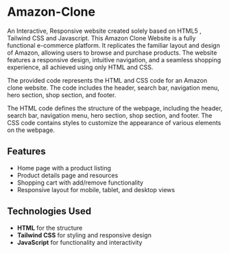 # Amazon-Clone
An Interactive, Responsive website created solely based on HTML5 , Tailwind CSS and Javascript.
This Amazon Clone Website is a fully functional e-commerce platform. It replicates the familiar layout and design of Amazon, allowing users to browse and purchase products. The website features a responsive design, intuitive navigation, and a seamless shopping experience, all achieved using only HTML and CSS.

The provided code represents the HTML and CSS code for an Amazon clone website. The code includes the header, search bar, navigation menu, hero section, shop section, and footer.

The HTML code defines the structure of the webpage, including the header, search bar, navigation menu, hero section, shop section, and footer. The CSS code contains styles to customize the appearance of various elements on the webpage.

## Features
- Home page with a product listing
- Product details page and resources
- Shopping cart with add/remove functionality
- Responsive layout for mobile, tablet, and desktop views
## Technologies Used
- **HTML** for the structure
- **Tailwind CSS** for styling and responsive design
- **JavaScript** for functionality and interactivity
